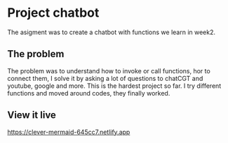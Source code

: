 # Project chatbot

The asigment was to create a chatbot with functions we learn in week2. 

## The problem

The problem was to understand how to invoke or call functions, hor to connect them, I solve it by asking a lot of questions to chatCGT and youtube, google and more. This is the hardest project so far. I try different functions and moved around codes, they finally worked.

## View it live
https://clever-mermaid-645cc7.netlify.app

